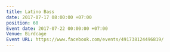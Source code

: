 ```yaml
---
title: Latino Bass
date: 2017-07-17 08:00:00 +07:00
position: 60
Event date: 2017-07-22 00:00:00 +07:00
Venue: Birdcage
Event URL: https://www.facebook.com/events/491738124496819/
---
```


